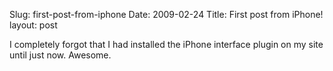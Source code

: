 Slug: first-post-from-iphone
Date: 2009-02-24
Title: First post from iPhone!
layout: post

I completely forgot that I had installed the iPhone interface plugin on my site until just now. Awesome.
